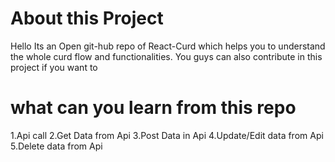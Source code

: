 # About this Project
Hello Its an Open git-hub repo of React-Curd which helps you to understand the whole curd flow and functionalities. 
You guys can also contribute in this project if you want to

# what can you learn from this repo
1.Api call 
2.Get Data from Api
3.Post Data in Api 
4.Update/Edit data from Api
5.Delete data from Api






